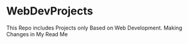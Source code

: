 # WebDevProjects
This Repo includes Projects only Based on Web Development.
Making Changes in My Read Me
